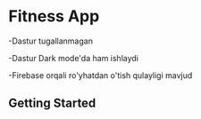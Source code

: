 # Fitness App

-Dastur tugallanmagan

-Dastur Dark mode'da ham ishlaydi

-Firebase orqali ro'yhatdan o'tish qulayligi mavjud

## Getting Started
